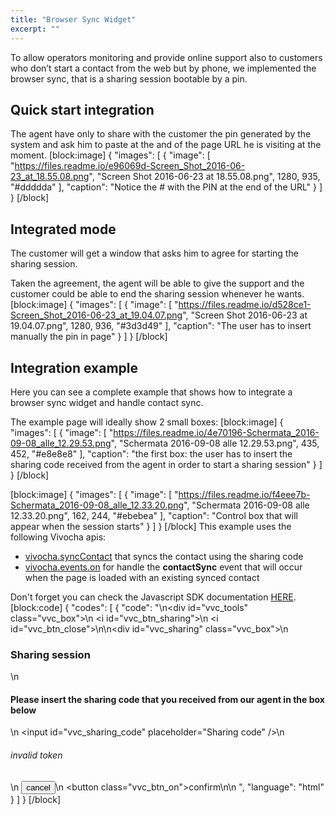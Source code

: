 ```yaml
---
title: "Browser Sync Widget"
excerpt: ""
---
```

To allow operators monitoring and provide online support also to customers who don’t start a contact from the web but by phone, we implemented the browser sync, that is a sharing session bootable by a pin.

## Quick start integration

The agent have only to share with the customer the pin generated by the system and ask him to paste at the and of the page URL he is visiting at the moment.
[block:image]
{
  "images": [
    {
      "image": [
        "https://files.readme.io/e96069d-Screen_Shot_2016-06-23_at_18.55.08.png",
        "Screen Shot 2016-06-23 at 18.55.08.png",
        1280,
        935,
        "#ddddda"
      ],
      "caption": "Notice the # with the PIN at the end of the URL"
    }
  ]
}
[/block]
## Integrated mode

The customer will get a window that asks him to agree for starting the sharing session.

Taken the agreement, the agent will be able to give the support and the customer could be able to end the sharing session whenever he wants.
[block:image]
{
  "images": [
    {
      "image": [
        "https://files.readme.io/d528ce1-Screen_Shot_2016-06-23_at_19.04.07.png",
        "Screen Shot 2016-06-23 at 19.04.07.png",
        1280,
        936,
        "#3d3d49"
      ],
      "caption": "The user has to insert manually the pin in page"
    }
  ]
}
[/block]
## Integration example

Here you can see a complete example that shows how to integrate a browser sync widget and handle contact sync.

The example page will ideally show 2 small boxes:
[block:image]
{
  "images": [
    {
      "image": [
        "https://files.readme.io/4e70196-Schermata_2016-09-08_alle_12.29.53.png",
        "Schermata 2016-09-08 alle 12.29.53.png",
        435,
        452,
        "#e8e8e8"
      ],
      "caption": "the first box: the user has to insert the sharing code received from the agent in order to start a sharing session"
    }
  ]
}
[/block]

[block:image]
{
  "images": [
    {
      "image": [
        "https://files.readme.io/f4eee7b-Schermata_2016-09-08_alle_12.33.20.png",
        "Schermata 2016-09-08 alle 12.33.20.png",
        162,
        244,
        "#ebebea"
      ],
      "caption": "Control box that will appear when the session starts"
    }
  ]
}
[/block]
This example uses the following Vivocha apis:
- [vivocha.syncContact](https://m1.vivocha.com/a/_/api/doc/VivochaVisitor.html#.syncContact) that syncs the contact using the sharing code
- [vivocha.events.on](https://m1.vivocha.com/a/_/api/doc/VivochaVisitor.html#.events) for handle the **contactSync** event that will occur when the page is loaded with an existing synced contact

Don't forget you can check the Javascript SDK documentation [HERE](https://m1.vivocha.com/a/_/api/doc/).
[block:code]
{
  "codes": [
    {
      "code": "<style>\n.vvc_box {\n  background-color: #efefef;\n  border: #e4e4e4 2px solid;\n  border-radius: 4pt;\n}\n#vvc_tools {\n  display: none;\n  width: 66px;\n  height: 108px;\n}\n#vvc_tools i {\n  display: block;\n  margin: 32px 22px;\n  width: 22px;\n  height: 22px;\n  cursor: pointer;\n}\n#vvc_tools i:first-child {\n  margin-top: 16px;\n}\n#vvc_tools i:last-child {\n  margin-bottom: 16px;\n}\n#vvc_tools i#vvc_btn_sharing {\n  background: url(\"http://d3btqb6knwd3a4.cloudfront.net/a/templates/media/share-grey.png\") center/100% 100%;\n}\n#vvc_tools i#vvc_btn_sharing.vvc_btn_on {\n  background: url(\"http://d3btqb6knwd3a4.cloudfront.net/a/templates/media/share-green.png\") center/100% 100%;\n}\n#vvc_tools i#vvc_btn_close {\n  background: url(\"http://d3btqb6knwd3a4.cloudfront.net/a/templates/media/close-red.png\") center/100% 100%;\n}\n#vvc_sharing {\n  display: none;\n  width: 160px;\n  /*height: 172px;*/\n  padding: 20px;\n\n  color: #555;\n  font-size: 13px;\n  line-height: 1.2em;\n  font-family: arial;\n}\n#vvc_sharing h3 {\n  margin-top: 0;\n}\n#vvc_sharing h6 {\n  display: none;\n  margin: 0;\n  color: #df585c;\n}\n#vvc_sharing input {\n  width: 100%;\n}\n#vvc_sharing button {\n  margin-top: 16px;\n  border-top: 0;\n  border-left: 0;\n  border-right: 0;\n  font-size: 12px;\n  border-radius: 4pt;\n  padding: 6px 12px;\n  text-transform: uppercase;\n  font-weight: bold;\n  text-align: center;\n  font-family: 'Open sans',arial,sans-serif;\n  -moz-transition: background .2s linear;\n  transition: background .2s linear;\n  position: relative;\n}\n#vvc_sharing button.vvc_btn_on {\n  background: #80bc7a;\n  border-bottom: 2px solid green;\n  color: #f8f8f8;\n}\n</style>\n<div id=\"vvc_tools\" class=\"vvc_box\">\n  <i id=\"vvc_btn_sharing\"></i>\n  <i id=\"vvc_btn_close\"></i>\n</div>\n<div id=\"vvc_sharing\" class=\"vvc_box\">\n  <h3>Sharing session</h3>\n  <h4>Please insert the sharing code that you received from our agent in the box below</h4>\n  <input id=\"vvc_sharing_code\" placeholder=\"Sharing code\" />\n  <h6>invalid token</h6>\n  <button>cancel</button>\n  <button class=\"vvc_btn_on\">confirm</button>\n</div>\n    <script>\n      vivocha.ready(function () {\n        function toggleCodeBox() {\n          vivocha.$('#vvc_sharing').toggle();\n          vivocha.$('#vvc_sharing_code').val('');\n        };\n        vivocha.$('h1, #vvc_sharing button:not(.vvc_btn_on)').on(\"click\", function () {\n          toggleCodeBox();\n        });\n        vivocha.$('#vvc_sharing button.vvc_btn_on').click(function () {\n          var syncid = vivocha.$('#vvc_sharing_code').val();\n          if (syncid) {\n            vivocha.syncContact(syncid, {}, function (err, res) {\n              if (err) {\n                console.error(err);\n                vivocha.$('#vvc_sharing h6').show();\n              }\n              else {\n                toggleCodeBox();\n                vivocha.$('#vvc_tools').toggle();\n                vivocha.$('#vvc_btn_sharing').addClass('vvc_btn_on');\n                vivocha.contact.on('left', function () {\n                  vivocha.$('#vvc_btn_sharing').removeClass('vvc_btn_on');\n                  vivocha.contact.leave();\n                });\n              }\n            });\n          }\n          else {\n            console.error('undefined syncid');\n            vivocha.$('#vvc_sharing h6').show();\n          }\n        })\n        vivocha.$('#vvc_btn_close').click(function () {\n          vivocha.contact.leave();\n          vivocha.$('#vvc_tools').toggle();\n        });\n\t\t\t  vivocha.events.on('contactSync', function(err, ev){\n\t\t\t  \tif(vivocha.$('#vvc_sharing:visible').size() > 0) {\n\t\t\t  \t\ttoggleCodeBox();\n\t\t\t  \t}\n\t\t\t    vivocha.$('#vvc_tools').toggle();\n\t\t\t    vivocha.$('#vvc_btn_sharing').addClass('vvc_btn_on');\n\t\t\t    vivocha.contact.on('left', function () {\n\t\t\t      vivocha.$('#vvc_btn_sharing').removeClass('vvc_btn_on');\n\t\t\t      vivocha.contact.leave();\n\t\t\t    });\n\t\t\t  });\n      });\n    </script>",
      "language": "html"
    }
  ]
}
[/block]